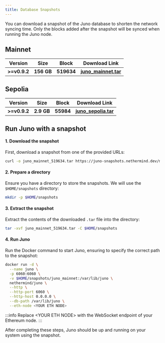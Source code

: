 ```yaml
---
title: Database Snapshots
---
```


You can download a snapshot of the Juno database to shorten the network syncing time. Only the blocks added after the snapshot will be synced when running the Juno node.

## Mainnet

| Version      | Size       | Block      | Download Link                                                                                        |
| ------------ | ---------- | ---------- | ---------------------------------------------------------------------------------------------------- |
| **>=v0.9.2** | **156 GB** | **519634** | [**juno_mainnet.tar**](https://juno-snapshots.nethermind.dev/mainnet/juno_mainnet_v0.9.3_519634.tar) |

## Sepolia

| Version      | Size       | Block     | Download Link                                                                                        |
| ------------ | ---------- | --------- | ---------------------------------------------------------------------------------------------------- |
| **>=v0.9.2** | **2.9 GB** | **55984** | [**juno_sepolia.tar**](https://juno-snapshots.nethermind.dev/sepolia/juno_sepolia_v0.11.4_55984.tar) |

## Run Juno with a snapshot

#### 1. Download the snapshot

First, download a snapshot from one of the provided URLs:

```bash
curl -o juno_mainnet_519634.tar https://juno-snapshots.nethermind.dev/mainnet/juno_mainnet_v0.9.3_519634.tar
```

#### 2. Prepare a directory

Ensure you have a directory to store the snapshots. We will use the `$HOME/snapshots` directory:

```bash
mkdir -p $HOME/snapshots
```

#### 3. Extract the snapshot

Extract the contents of the downloaded `.tar` file into the directory:

```bash
tar -xvf juno_mainnet_519634.tar -C $HOME/snapshots
```

#### 4. Run Juno

Run the Docker command to start Juno, ensuring to specify the correct path to the snapshot:

```bash
docker run -d \
  --name juno \
  -p 6060:6060 \
  -v $HOME/snapshots/juno_mainnet:/var/lib/juno \
  nethermind/juno \
  --http \
  --http-port 6060 \
  --http-host 0.0.0.0 \
  --db-path /var/lib/juno \
  --eth-node <YOUR ETH NODE>
```

:::info
Replace \<YOUR ETH NODE\> with the WebSocket endpoint of your Ethereum node.
:::

After completing these steps, Juno should be up and running on your system using the snapshot.

